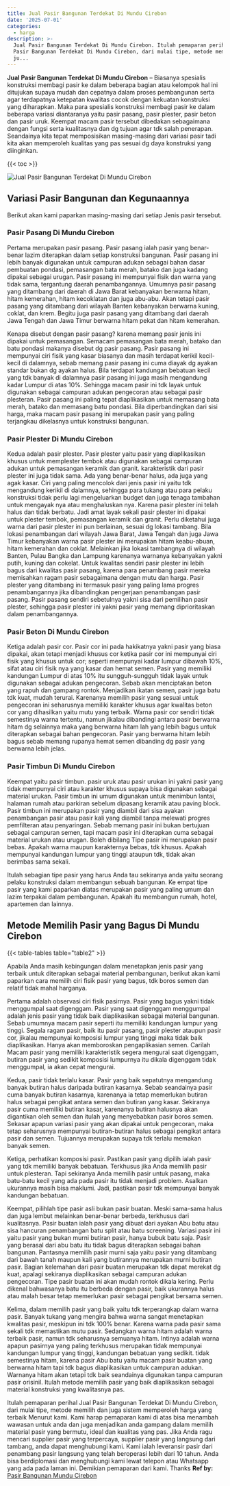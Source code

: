 ```yaml
---
title: Jual Pasir Bangunan Terdekat Di Mundu Cirebon
date: '2025-07-01'
categories:
  - harga
description: >-
  Jual Pasir Bangunan Terdekat Di Mundu Cirebon. Itulah pemaparan perihal Jual
  Pasir Bangunan Terdekat Di Mundu Cirebon, dari mulai tipe, metode memilih dan
  ju...
---
```


**Jual Pasir Bangunan Terdekat Di Mundu Cirebon** – Biasanya spesialis konstruksi membagi pasir ke dalam beberapa bagian atau kelompok hal ini ditujukan supaya mudah dan cepatnya dalam proses pembangunan serta agar terdapatnya ketepatan kwalitas cocok dengan kekuatan konstruksi yang diharapkan. Maka para spesialis konstruksi membagi pasir ke dalam beberapa variasi diantaranya yaitu pasir pasang, pasir plester, pasir beton dan pasir uruk. Keempat macam pasir tersebut dibedakan sebagaimana dengan fungsi serta kualitasnya dan dg tujuan agar tdk salah penerapan. Seandainya kita tepat memposisikan masing-masing dari variasi pasir tadi kita akan memperoleh kualitas yang pas sesuai dg daya konstruksi yang diinginkan.

{{< toc >}}

![Jual Pasir Bangunan Terdekat Di Mundu Cirebon](/images/jual-pasir-bangunan-16.png)

## Variasi Pasir Bangunan dan Kegunaannya

Berikut akan kami paparkan masing-masing dari setiap Jenis pasir tersebut.

### Pasir Pasang Di Mundu Cirebon

Pertama merupakan pasir pasang. Pasir pasang ialah pasir yang benar-benar lazim diterapkan dalam setiap konstruksi bangunan. Pasir pasang ini lebih banyak digunakan untuk campuran adukan sebagai bahan dasar pembuatan pondasi, pemasangan bata merah, batako dan juga kadang dipakai sebagai urugan. Pasir pasang ini mempunyai fisik dan warna yang tidak sama, tergantung daerah penambangannya. Umumnya pasir pasang yang ditambang dari daerah di Jawa Barat kebanyakan berwarna hitam, hitam kemerahan, hitam kecoklatan dan juga abu-abu. Akan tetapi pasir pasang yang ditambang dari wilayah Banten kebanyakan berwarna kuning, coklat, dan krem. Begitu juga pasir pasang yang ditambang dari daerah Jawa Tengah dan Jawa Timur berwarna hitam pekat dan hitam kemerahan.

Kenapa disebut dengan pasir pasang? karena memang pasir jenis ini dipakai untuk pemasangan. Semacam pemasangan bata merah, batako dan batu pondasi makanya disebut dg pasir pasang. Pasir pasang ini mempunyai ciri fisik yang kasar biasanya dan masih terdapat kerikil kecil-kecil di dalamnya, sebab memang pasir pasang ini cuma diayak dg ayakan standar bukan dg ayakan halus. Bila terdapat kandungan bebatuan kecil yang tdk banyak di dalamnya pasir pasang ini juga masih mengandung kadar Lumpur di atas 10%. Sehingga macam pasir ini tdk layak untuk digunakan sebagai campuran adukan pengecoran atau sebagai pasir plesteran. Pasir pasang ini paling tepat diaplikasikan untuk memasang bata merah, batako dan memasang batu pondasi. Bila diperbandingkan dari sisi harga, maka macam pasir pasang ini merupakan pasir yang paling terjangkau dikelasnya untuk konstruksi bangunan.

### Pasir Plester Di Mundu Cirebon

Kedua adalah pasir plester. Pasir plester yaitu pasir yang diaplikasikan khusus untuk memplester tembok atau digunakan sebagai campuran adukan untuk pemasangan keramik dan granit. karakteristik dari pasir plester ini juga tidak sama. Ada yang benar-benar halus, ada juga yang agak kasar. Ciri yang paling mencolok dari jenis pasir ini yaitu tdk mengandung kerikil di dalamnya, sehingga para tukang atau para pelaku konstruksi tidak perlu lagi mengeluarkan budget dan juga tenaga tambahan untuk mengayak nya atau menghaluskan nya. Karena pasir plester ini telah halus dan tidak berbatu. Jadi amat layak sekali pasir plester ini dipakai untuk plester tembok, pemasangan keramik dan granit. Perlu diketahui juga warna dari pasir plester ini pun berlainan, sesuai dg lokasi tambang. Bila lokasi penambangan dari wilayah Jawa Barat, Jawa Tengah dan juga Jawa Timur kebanyakan warna pasir plester ini merupakan hitam keabu-abuan, hitam kemerahan dan coklat. Melainkan jika lokasi tambangnya di wilayah Banten, Pulau Bangka dan Lampung karenanya warnanya kebanyakan yakni putih, kuning dan cokelat. Untuk kwalitas sendiri pasir plester ini lebih bagus dari kwalitas pasir pasang, karena para penambang pasir mereka memisahkan ragam pasir sebagaimana dengan mutu dan harga. Pasir plester yang ditambang ini termasuk pasir yang paling lama progres penambangannya jika dibandingkan pengerjaan penambangan pasir pasang. Pasir pasang sendiri sebetulnya yakni sisa dari pemilihan pasir plester, sehingga pasir plester ini yakni pasir yang memang diprioritaskan dalam penambangannya.

### Pasir Beton Di Mundu Cirebon

Ketiga adalah pasir cor. Pasir cor ini pada hakikatnya yakni pasir yang biasa dipakai, akan tetapi menjadi khusus cor ketika pasir cor ini mempunyai ciri fisik yang khusus untuk cor; seperti mempunyai kadar lumpur dibawah 10%, sifat atau ciri fisik nya yang kasar dan hemat semen. Pasir yang memiliki kandungan Lumpur di atas 10% itu sungguh-sungguh tidak layak untuk digunakan sebagai adukan pengecoran. Sebab akan menciptakan beton yang rapuh dan gampang rontok. Menjadikan ikatan semen, pasir juga batu tdk kuat, mudah terurai. Karenanya memilih pasir yang sesuai untuk pengecoran ini seharusnya memiliki karakter khusus agar kwalitas beton cor yang dihasilkan yaitu mutu yang terbaik. Warna pasir cor sendiri tidak semestinya warna tertentu, namun jikalau dibandingi antara pasir berwarna hitam dg selainnya maka yang berwarna hitam lah yang lebih bagus untuk diterapkan sebagai bahan pengecoran. Pasir yang berwarna hitam lebih bagus sebab memang rupanya hemat semen dibanding dg pasir yang berwarna lebih jelas.

### Pasir Timbun Di Mundu Cirebon

Keempat yaitu pasir timbun. pasir uruk atau pasir urukan ini yakni pasir yang tidak mempunyai ciri atau karakter khusus supaya bisa digunakan sebagai material urukan. Pasir timbun ini umum digunakan untuk menimbun lantai, halaman rumah atau parkiran sebelum dipasang keramik atau paving block. Pasir timbun ini merupakan pasir yang diambil dari sisa ayakan penambangan pasir atau pasir kali yang diambil tanpa melewati progres pemfilteran atau penyaringan. Sebab memang pasir ini bukan bertujuan sebagai campuran semen, tapi macam pasir ini diterapkan cuma sebagai material urukan atau urugan. Boleh dibilang Tipe pasir ini merupakan pasir bebas. Apakah warna maupun karakternya bebas, tdk khusus. Apakah mempunyai kandungan lumpur yang tinggi ataupun tdk, tidak akan berimbas sama sekali.

Itulah sebagian tipe pasir yang harus Anda tau sekiranya anda yaitu seorang pelaku konstruksi dalam membangun sebuah bangunan. Ke empat tipe pasir yang kami paparkan diatas merupakan pasir yang paling umum dan lazim terpakai dalam pembangunan. Apakah itu membangun rumah, hotel, apartemen dan lainnya.

## Metode Memilih Pasir yang Bagus Di Mundu Cirebon

{{< table-tables table="table2" >}}

Apabila Anda masih kebingungan dalam menetapkan jenis pasir yang terbaik untuk diterapkan sebagai material pembangunan, berikut akan kami paparkan cara memilih ciri fisik pasir yang bagus, tdk boros semen dan relatif tidak mahal harganya.

Pertama adalah observasi ciri fisik pasirnya. Pasir yang bagus yakni tidak menggumpal saat digenggam. Pasir yang saat digenggam menggumpal adalah jenis pasir yang tidak baik diaplikasikan sebagai material bangunan. Sebab umumnya macam pasir seperti itu memiliki kandungan lumpur yang tinggi. Segala ragam pasir, baik itu pasir pasang, pasir plester ataupun pasir cor, jikalau mempunyai komposisi lumpur yang tinggi maka tidak baik diaplikasikan. Hanya akan memboroskan pengaplikasian semen. Carilah Macam pasir yang memiliki karakteristik segera mengurai saat digenggam, butiran pasir yang sedikit komposisi lumpurnya itu dikala digenggam tidak menggumpal, ia akan cepat mengurai.

Kedua, pasir tidak terlalu kasar. Pasir yang baik sepatutnya mengandung banyak butiran halus daripada butiran kasarnya. Sebab seandainya pasir cuma banyak butiran kasarnya, karenanya ia tetap memerlukan butiran halus sebagai pengikat antara semen dan butiran yang kasar. Sekiranya pasir cuma memiliki butiran kasar, karenanya butiran halusnya akan digantikan oleh semen dan itulah yang menyebabkan pasir boros semen. Sekasar apapun variasi pasir yang akan dipakai untuk pengecoran, maka tetap seharusnya mempunyai butiran-butiran halus sebagai pengikat antara pasir dan semen. Tujuannya merupakan supaya tdk terlalu memakan banyak semen.

Ketiga, perhatikan komposisi pasir. Pastikan pasir yang dipilih ialah pasir yang tdk memiliki banyak bebatuan. Terkhusus jika Anda memilih pasir untuk plesteran. Tapi sekiranya Anda memilih pasir untuk pasang, maka batu-batu kecil yang ada pada pasir itu tidak menjadi problem. Asalkan ukurannya masih bisa maklumi. Jadi, pastikan pasir tdk mempunyai banyak kandungan bebatuan.

Keempat, pilihlah tipe pasir asli bukan pasir buatan. Meski sama-sama halus dan juga lembut melainkan benar-benar berbeda, terkhusus dari kualitasnya. Pasir buatan ialah pasir yang dibuat dari ayakan Abu batu atau sisa hancuran penambangan batu split atau batu screening. Variasi pasir ini yaitu pasir yang bukan murni butiran pasir, hanya bubuk batu saja. Pasir yang berasal dari abu batu itu tidak bagus diterapkan sebagai bahan bangunan. Pantasnya memilih pasir murni saja yaitu pasir yang ditambang dari bawah tanah maupun kali yang butirannya merupakan murni butiran pasir. Bagian kelemahan dari pasir buatan merupakan tdk dapat merekat dg kuat, apalagi sekiranya diaplikasikan sebagai campuran adukan pengecoran. Tipe pasir buatan ini akan mudah rontok dikala kering. Perlu dikenal bahwasanya batu itu berbeda dengan pasir, baik ukurannya halus atau malah besar tetap memerlukan pasir sebagai pengikat bersama semen.

Kelima, dalam memilih pasir yang baik yaitu tdk terperangkap dalam warna pasir. Banyak tukang yang mengira bahwa warna sangat menetapkan kwalitas pasir, meskipun ini tdk 100% benar. Karena warna pada pasir sama sekali tdk memastikan mutu pasir. Sedangkan warna hitam adalah warna terbaik pasir, namun tdk seharusnya semuanya hitam. Intinya adalah warna apapun pasirnya yang paling terkhusus merupakan tidak mempunyai kandungan lumpur yang tinggi, kandungan bebatuan yang sedikit. tidak semestinya hitam, karena pasir Abu batu yaitu macam pasir buatan yang berwarna hitam tapi tdk bagus diaplikasikan untuk campuran adukan. Warnanya hitam akan tetapi tdk baik seandainya digunakan tanpa campuran pasir orisinil. Itulah metode memilih pasir yang baik diaplikasikan sebagai material konstruksi yang kwalitasnya pas.

Itulah pemaparan perihal Jual Pasir Bangunan Terdekat Di Mundu Cirebon, dari mulai tipe, metode memilih dan juga sistem memperoleh harga yang terbaik Menurut kami. Kami harap pemaparan kami di atas bisa menambah wawasan untuk anda dan juga menjadikan anda gampang dalam memilih material pasir yang bermutu, ideal dan kualitas yang pas. Jika Anda ragu mencari supplier pasir yang terpercaya, supplier pasir yang langsung dari tambang, anda dapat menghubungi kami. Kami ialah leveransir pasir dari penambang pasir langsung yang telah beroperasi lebih dari 10 tahun. Anda bisa berdiplomasi dan menghubungi kami lewat telepon atau Whatsapp yang ada pada laman ini. Demikian pemaparan dari kami. Thanks
**Ref by:** [Pasir Bangunan Mundu Cirebon](https://id.wikipedia.org/wiki/Pasir)
